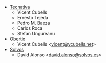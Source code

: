 - [Tecnativa](https://www.tecnativa.com)
  - Vicent Cubells
  - Ernesto Tejeda
  - Pedro M. Baeza
  - Carlos Roca
  - Stefan Ungureanu
- [Obertix](https://www.obertix.net)
  - Vicent Cubells \<<vicent@vcubells.net>\>
- [Solvos](https://www.solvos.es)
  - David Alonso \<<david.alonso@solvos.es>\>
